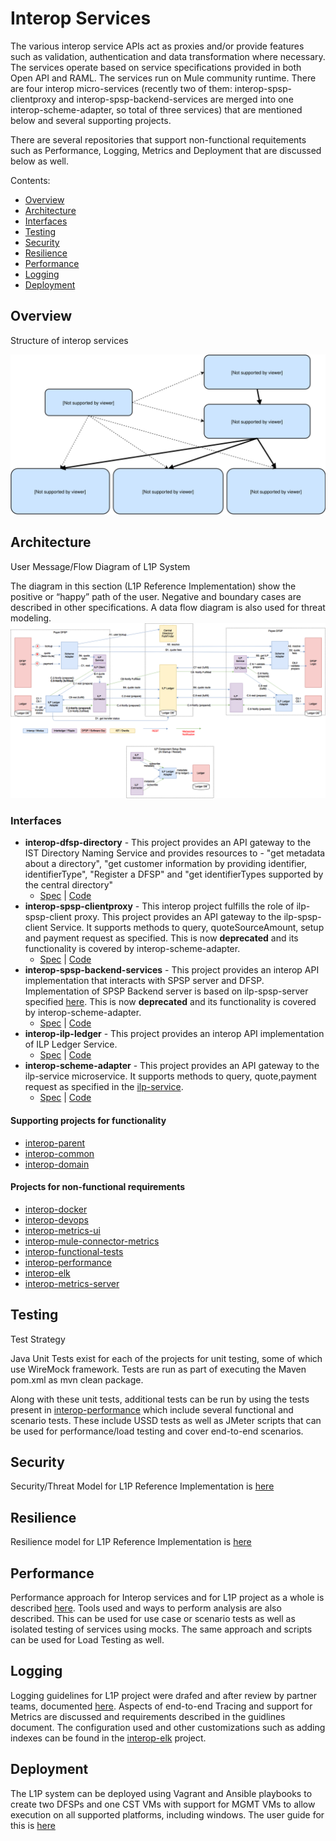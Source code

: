 # Interop Services

The various interop service APIs act as proxies and/or provide features such as validation, authentication and data transformation where necessary. The services operate based on service specifications provided in both Open API and RAML. The services run on Mule community runtime. There are four interop micro-services (recently two of them: interop-spsp-clientproxy and interop-spsp-backend-services are merged into one interop-scheme-adapter, so total of three services) that are mentioned below and several supporting projects.

There are several repositories that support non-functional requitements such as Performance, Logging, Metrics and Deployment that are discussed below as well.

Contents:

* [Overview](#overview)
* [Architecture](#architecture)
* [Interfaces](#interfaces)
* [Testing](#testing)
* [Security](#security)
* [Resilience](#resilience)
* [Performance](#performance)
* [Logging](#logging)
* [Deployment](#deployment)

## Overview
Structure of interop services

![Overview of mule services](./interop-services-overview.svg)

## Architecture
User Message/Flow Diagram of L1P System

The diagram in this section (L1P Reference Implementation) show the positive or “happy” path of the user. Negative and boundary cases are described in other specifications. A data flow diagram is also used for threat modeling.
![Overview of L1P services](./PaymentFlow.png)

### Interfaces
- **interop-dfsp-directory** - This project provides an API gateway to the IST Directory Naming Service and provides resources to - "get metadata about a directory", "get customer information by providing identifier, identifierType", "Register a DFSP" and "get identifierTypes supported by the central directory"
    - [Spec](https://github.com/LevelOneProject/interop-dfsp-directory/blob/master/README.md) | [Code](https://github.com/LevelOneProject/interop-dfsp-directory)
- **interop-spsp-clientproxy** - This interop project fulfills the role of ilp-spsp-client proxy. This project provides an API gateway to the ilp-spsp-client Service. It supports methods to query, quoteSourceAmount, setup and payment request as specified. This is now **deprecated** and its functionality is covered by interop-scheme-adapter.
    - [Spec](https://github.com/LevelOneProject/interop-spsp-clientproxy/blob/master/README.md) | [Code](https://github.com/LevelOneProject/interop-spsp-clientproxy)
- **interop-spsp-backend-services** - This project provides an interop API implementation that interacts with SPSP server and DFSP. Implementation of SPSP Backend server is based on ilp-spsp-server specified [here](https://github.com/LevelOneProject/ilp-spsp-server). This is now **deprecated** and its functionality is covered by interop-scheme-adapter.
    - [Spec](https://github.com/LevelOneProject/interop-spsp-backend-services/blob/master/README.md) | [Code](https://github.com/LevelOneProject/interop-spsp-backend-services)
- **interop-ilp-ledger** - This project provides an interop API implementation of ILP Ledger Service.
    - [Spec](https://github.com/LevelOneProject/interop-ilp-ledger/blob/master/README.md) | [Code](https://github.com/LevelOneProject/interop-ilp-ledger)
- **interop-scheme-adapter** - This project provides an API gateway to the ilp-service microservice. It supports methods to query, quote,payment request as specified in the [ilp-service](https://github.com/LevelOneProject/ilp-service).
    - [Spec](https://github.com/LevelOneProject/interop-scheme-adapter/blob/master/README.md) | [Code](https://github.com/LevelOneProject/interop-scheme-adapter)

#### Supporting projects for functionality
* [interop-parent](https://github.com/LevelOneProject/interop-parent)
* [interop-common](https://github.com/LevelOneProject/interop-common)
* [interop-domain](https://github.com/LevelOneProject/interop-domain)

#### Projects for non-functional requirements
* [interop-docker](https://github.com/LevelOneProject/interop-docker)
* [interop-devops](https://github.com/LevelOneProject/interop-devops)
* [interop-metrics-ui](https://github.com/LevelOneProject/interop-metrics-ui)
* [interop-mule-connector-metrics](https://github.com/LevelOneProject/interop-mule-connector-metrics)
* [interop-functional-tests](https://github.com/LevelOneProject/interop-functional-tests)
* [interop-performance](https://github.com/LevelOneProject/interop-performance)
* [interop-elk](https://github.com/LevelOneProject/interop-elk)
* [interop-metrics-server](https://github.com/LevelOneProject/interop-metrics-server)

## Testing
Test Strategy

Java Unit Tests exist for each of the projects for unit testing, some of which use WireMock framework. Tests are run as part of executing the Maven pom.xml as mvn clean package.

Along with these unit tests, additional tests can be run by using the tests present in [interop-performance](https://github.com/LevelOneProject/interop-performance/tree/master/JMeter) which include several functional and scenario tests. These include USSD tests as well as JMeter scripts that can be used for performance/load testing and cover end-to-end scenarios.

## Security

Security/Threat Model for L1P Reference Implementation is [here](https://www.dropbox.com/home/Level%20One%20OSS%20Team%20Share/Discussion%20Docs?preview=ThreatModel_LevelOneProject.docx)

## Resilience

Resilience model for L1P Reference Implementation is [here](https://www.dropbox.com/home/Level%20One%20OSS%20Team%20Share/Discussion%20Docs/Non%20Functional%20Requirements?preview=rmaworkbook+with+Fixes.xlsx)

## Performance

Performance approach for Interop services and for L1P project as a whole is described [here](./L1P%20Performance%20Test.md). Tools used and ways to perform analysis are also described. This can be used for use case or scenario tests as well as isolated testing of services using mocks. The same approach and scripts can be used for Load Testing as well.

## Logging

Logging guidelines for L1P project were drafed and after review by partner teams, documented [here](./logging-guidelines.md). Aspects of end-to-end Tracing and support for Metrics are discussed and requirements described in the guidlines document. The configuration used and other customizations such as adding indexes can be found in the [interop-elk](https://github.com/LevelOneProject/interop-elk) project.

## Deployment

The L1P system can be deployed using Vagrant and Ansible playbooks to create two DFSPs and one CST VMs with support for MGMT VMs to allow execution on all supported platforms, including windows. The user guide for this is [here](https://github.com/LevelOneProject/interop-devops/blob/master/USERGUIDE.md)